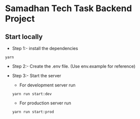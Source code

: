 # Samadhan Tech Task Backend Project

## Start locally

- Step 1:- install the dependencies

```
yarn
```

- Step 2:- Create the .env file. (Use env.example for reference)

- Step 3:- Start the server

  - For development server run

  ```
  yarn run start:dev
  ```

  - For production server run

  ```
  yarn run start:prod
  ```